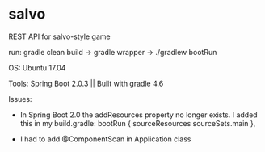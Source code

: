 # salvo
REST API for salvo-style game

run: gradle clean build -> gradle wrapper -> ./gradlew bootRun

OS: Ubuntu 17.04

Tools:
Spring Boot 2.0.3 || Built with gradle 4.6


Issues:

- In Spring Boot 2.0 the addResources property no longer exists.
I added this in my build.gradle:
bootRun {
	sourceResources sourceSets.main
},

- I  had to add @ComponentScan in Application class